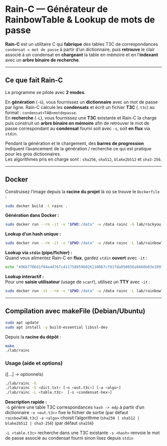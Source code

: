 # Rain-C — Générateur de RainbowTable & Lookup de mots de passe

**Rain-C** est un utilitaire C qui **fabrique** des tables T3C de correspondances `condensat ↔ mot de passe` à partir d’un dictionnaire, puis **retrouve** le clair associé à un condensat en **chargeant** la table en mémoire et en l’**indexant** avec un **arbre binaire de recherche**.

---

## Ce que fait Rain-C

Le programme se pilote avec **2 modes**.

En **génération** (`-G`), vous fournissez un **dictionnaire** avec un mot de passe par ligne. Rain-C calcule les **condensats** et écrit un fichier **T3C** (`.t3c`) au format : `condensat<TAB>motdepasse`.  
En **recherche** (`-L`), vous fournissez une **T3C** existante et Rain-C la charge puis construit un **arbre binaire en mémoire** afin de retrouver le mot de passe correspondant au **condensat** fourni soit avec `-s`, soit **en flux** via `stdin`.

Pendant la génération et le chargement, des **barres de progression** indiquent l’avancement de la génération / recherche ce qui est pratique pour les gros dictionnaires.  
Les algorithmes pris en charge sont : `sha256`, `sha512`, `blake2b512` et `sha3-256`.

---

## Docker 

Construisez l’image depuis la **racine du projet** là où se trouve le `Dockerfile` :

```bash
sudo docker build -t rainc .
```

**Génération dans Docker :**
```bash
sudo docker run --rm -it -v "$PWD:/data" -w /data rainc -G lab/rockyou_1000.txt -o lab/rainbowTAB.t3c -a sha256
```

**Lookup d’un hash unique :**
```bash
sudo docker run --rm -it -v "$PWD:/data" -w /data rainc -L lab/rainbowTAB.t3c -s 496b7706d1f04a4d767c4117589596026110067cf81fda050056a0460b03e109
```

**Lookup via `stdin` (pipe/fichier) :**  
Quand vous alimentez Rain-C en **flux**, gardez `stdin` **ouvert** avec `-it` :

```bash
echo "496b7706d1f04a4d767c4117589596026110067cf81fda050056a0460b03e109" | sudo docker run -i --rm -v "$PWD:/data" -w /data rainc -L lab/rainbowTAB.t3c
```

**Lookup interactif :**  
Pour une **saisie utilisateur** (usage de `scanf`), utilisez un **TTY** avec `-it` :
```bash
sudo docker run -it --rm -v "$PWD:/data" -w /data rainc -L lab/rainbowTAB.t3c
```
---
## Compilation avec makeFile (Debian/Ubuntu)

```bash
sudo apt update
sudo apt install -y build-essential libssl-dev
```

Depuis la **racine du dépôt** :

```bash
make
./lab/rainc
```

### Usage (aide et options)
([...] -> optionnels)

```bash
./lab/rainc -h
./lab/rainc -G <dict.txt> [-o <out.t3c>] [-a <algo>]
./lab/rainc -L <table.t3c>  [-s <condensat-hex>]
```

**Description rapide :**  
`-G` génère une table T3C correspondances `hash -> mdp` à partir d’un dictionnaire 
`-o <out.t3c>` fixe le fichier de sortie (par défaut `rainbowTAB.t3c`)
`-a <algo>` choisit l’algorithme (`sha256 | sha512 | blake2b512 | sha3-256`) (par défaut `sha256`)

`-L <table.t3c>` recherche dans une T3C existante
`-s <hash>` renvoie le mot de passe associé au condensat fourni sinon lisez depuis `stdin`

